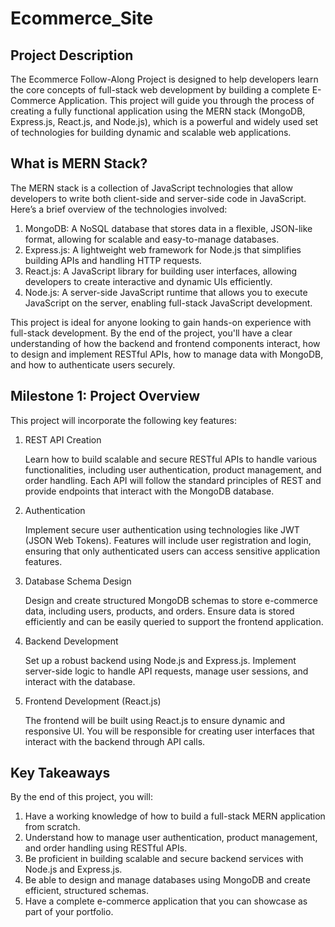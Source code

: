 # Ecommerce_Site
## Project Description
The Ecommerce Follow-Along Project is designed to help developers learn the core concepts of full-stack web development by building a complete E-Commerce Application. This project will guide you through the process of creating a fully functional application using the MERN stack (MongoDB, Express.js, React.js, and Node.js), which is a powerful and widely used set of technologies for building dynamic and scalable web applications.

## What is MERN Stack?
The MERN stack is a collection of JavaScript technologies that allow developers to write both client-side and server-side code in JavaScript. Here’s a brief overview of the technologies involved:

1. MongoDB: A NoSQL database that stores data in a flexible, JSON-like format, allowing for scalable and easy-to-manage databases.
2. Express.js: A lightweight web framework for Node.js that simplifies building APIs and handling HTTP requests.
3. React.js: A JavaScript library for building user interfaces, allowing developers to create interactive and dynamic UIs efficiently.
4. Node.js: A server-side JavaScript runtime that allows you to execute JavaScript on the server, enabling full-stack JavaScript development.

This project is ideal for anyone looking to gain hands-on experience with full-stack development. By the end of the project, you'll have a clear understanding of how the backend and frontend components interact, how to design and implement RESTful APIs, how to manage data with MongoDB, and how to authenticate users securely.


## Milestone 1: Project Overview

This project will incorporate the following key features:

1. REST API Creation

    Learn how to build scalable and secure RESTful APIs to handle various functionalities, including user authentication, product management, and order handling.
    Each API will follow the standard principles of REST and provide endpoints that interact with the MongoDB database.

2. Authentication

    Implement secure user authentication using technologies like JWT (JSON Web Tokens).
    Features will include user registration and login, ensuring that only authenticated users can access sensitive application features.

3. Database Schema Design

    Design and create structured MongoDB schemas to store e-commerce data, including users, products, and orders.
    Ensure data is stored efficiently and can be easily queried to support the frontend application.

4. Backend Development

    Set up a robust backend using Node.js and Express.js.
    Implement server-side logic to handle API requests, manage user sessions, and interact with the database.

5. Frontend Development (React.js)

    The frontend will be built using React.js to ensure dynamic and responsive UI.
    You will be responsible for creating user interfaces that interact with the backend through API calls.

## Key Takeaways
By the end of this project, you will:
1. Have a working knowledge of how to build a full-stack MERN application from scratch.
2. Understand how to manage user authentication, product management, and order handling using RESTful APIs.
3. Be proficient in building scalable and secure backend services with Node.js and Express.js.
4. Be able to design and manage databases using MongoDB and create efficient, structured schemas.
5. Have a complete e-commerce application that you can showcase as part of your portfolio.




